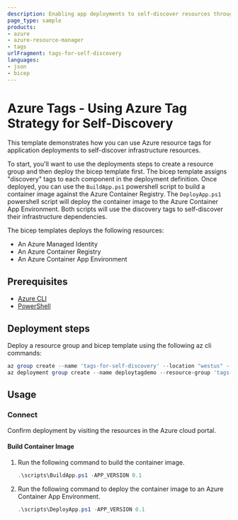 ```yaml
---
description: Enabling app deployments to self-discover resources through Azure Tags
page_type: sample
products:
- azure
- azure-resource-manager
- tags
urlFragment: tags-for-self-discovery
languages:
- json
- bicep
---
```

# Azure Tags - Using Azure Tag Strategy for Self-Discovery

This template demonstrates how you can use Azure resource tags for application deployments to self-discover infrastructure resources.

To start, you'll want to use the deployments steps to create a resource group and then deploy the bicep template first. The bicep template assigns "discovery" tags to each component in the deployment definition. Once deployed, you can use the `BuildApp.ps1` powershell script to build a container image against the Azure Container Registry. The `DeployApp.ps1` powershell script will deploy the container image to the Azure Container App Environment. Both scripts will use the discovery tags to self-discover their infrastructure dependencies.

The bicep templates deploys the following resources:

- An Azure Managed Identity
- An Azure Container Registry
- An Azure Container App Environment

## Prerequisites

- [Azure CLI](https://docs.microsoft.com/cli/azure/install-azure-cli?view=azure-cli-latest)
- [PowerShell](https://docs.microsoft.com/powershell/scripting/install/installing-powershell?view=powershell-7.1)

## Deployment steps

Deploy a resource group and bicep template using the following az cli commands:

```powershell
az group create --name 'tags-for-self-discovery' --location "westus" --tags "solution-id=self-discovery-demo" "environment=dev"
az deployment group create --name deploytagdemo --resource-group 'tags-for-self-discovery' --template-file main.bicep --parameters param.json
```

## Usage

### Connect

Confirm deployment by visiting the resources in the Azure cloud portal.

#### Build Container Image

1. Run the following command to build the container image.

    ```powershell
    .\scripts\BuildApp.ps1 -APP_VERSION 0.1
    ```

2. Run the following command to deploy the container image to an Azure Container App Environment.

    ```powershell
    .\scripts\DeployApp.ps1 -APP_VERSION 0.1
    ```
